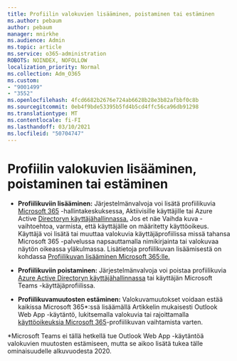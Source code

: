 ```yaml
---
title: Profiilin valokuvien lisääminen, poistaminen tai estäminen
ms.author: pebaum
author: pebaum
manager: mnirkhe
ms.audience: Admin
ms.topic: article
ms.service: o365-administration
ROBOTS: NOINDEX, NOFOLLOW
localization_priority: Normal
ms.collection: Adm_O365
ms.custom:
- "9001499"
- "3552"
ms.openlocfilehash: 4fcd6682b2676e724ab6628b28e3b82afbbf0c8b
ms.sourcegitcommit: 0eb4f9bde53395b5fd4b5cd4ffc56ca96db91298
ms.translationtype: MT
ms.contentlocale: fi-FI
ms.lasthandoff: 03/10/2021
ms.locfileid: "50704747"
---
```

# <a name="add-remove-or-prevent-users-from-changing-profile-photos"></a>Profiilin valokuvien lisääminen, poistaminen tai estäminen

- **Profiilikuviin lisääminen:** Järjestelmänvalvoja voi lisätä profiilikuvia [Microsoft 365](https://admin.microsoft.com/Adminportal/Home?source=applauncher#/users) -hallintakeskuksessa, Aktiivisille käyttäjille tai Azure Active [Directoryn käyttäjähallinnassa.](https://portal.azure.com/#blade/Microsoft_AAD_IAM/UsersManagementMenuBlade/AllUsers)  Jos et näe Vaihda kuva -vaihtoehtoa, varmista, että käyttäjälle on määritetty käyttöoikeus. Käyttäjä voi lisätä tai muuttaa valokuvia käyttäjäprofiilissa missä tahansa Microsoft 365 -palvelussa napsauttamalla nimikirjainta tai valokuvaa näytön oikeassa yläkulmassa. Lisätietoja profiilikuvan lisäämisestä on kohdassa [Profiilikuvan lisääminen Microsoft 365:lle.](https://support.office.com/article/add-your-profile-photo-to-office-365-2eaf93fd-b3f1-43b9-9cdc-bdcd548435b7)

- **Profiilikuviin poistaminen:** Järjestelmänvalvoja voi poistaa profiilikuvia [Azure Active Directoryn käyttäjähallinnassa](https://portal.azure.com/#blade/Microsoft_AAD_IAM/UsersManagementMenuBlade/AllUsers) tai käyttäjän Microsoft Teams -käyttäjäprofiilissa.

- **Profiilikuvamuutosten estäminen:** Valokuvamuutokset voidaan estää kaikissa Microsoft 365*:ssä lisäämällä Artikkelin mukaisesti Outlook Web App -käytäntö, lukitsemalla valokuvia tai rajoittamalla [käyttöoikeuksia Microsoft 365](https://answers.microsoft.com/msoffice/forum/msoffice_o365admin-mso_dep365-mso_o365b/locking-photos-or-restricting-permissions-to/1d19ae4f-de5d-4c3d-a0ad-4b8b8ac32e3d)-profiilikuvan vaihtamista varten.

*Microsoft Teams ei tällä hetkellä tue Outlook Web App -käytäntöä valokuvien muutosten estämiseen, mutta se aikoo lisätä tukea tälle ominaisuudelle alkuvuodesta 2020.
